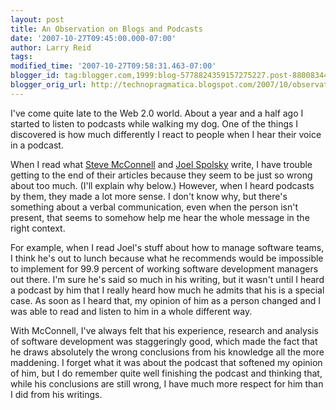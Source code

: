 ```yaml
---
layout: post
title: An Observation on Blogs and Podcasts
date: '2007-10-27T09:45:00.000-07:00'
author: Larry Reid
tags: 
modified_time: '2007-10-27T09:58:31.463-07:00'
blogger_id: tag:blogger.com,1999:blog-5778824359157275227.post-8800834425031247800
blogger_orig_url: http://technopragmatica.blogspot.com/2007/10/observation-on-blogs-and-podcasts.html
---
```


I've come quite late to the Web 2.0 world. About a year and a half ago I
started to listen to <span class="blsp-spelling-error"
id="SPELLING_ERROR_0">podcasts</span> while walking my dog. One of the
things I discovered is how much differently I react to people when I
hear their voice in a podcast.  
  
When I read what [Steve McConnell][1] and [Joel <span
class="blsp-spelling-error" id="SPELLING_ERROR_1">Spolsky</span>][2]
write, I have trouble getting to the end of their articles because they
seem to be just so wrong about too much. (I'll explain why below.)
However, when I heard <span class="blsp-spelling-error"
id="SPELLING_ERROR_2">podcasts</span> by them, they made a lot more
sense. I don't know why, but there's something about a verbal
communication, even when the person isn't present, that seems to somehow
help me hear the whole message in the right context.  
  
For example, when I read Joel's stuff about how to manage software
teams, I think he's out to lunch because what he recommends would be
impossible to implement for 99.9 percent of working software development
managers out there. I'm sure he's said so much in his writing, but it
wasn't until I heard a podcast by him that I really heard how much he
admits that his is a special case. As soon as I heard that, my opinion
of him as a person changed and I was able to read and listen to him in a
whole different way.  
  
With McConnell, I've always felt that his experience, research and
analysis of software development was staggeringly good, which made the
fact that he draws absolutely the wrong conclusions from his knowledge
all the more maddening. I forget what it was about the podcast that
softened my opinion of him, but I do remember quite well finishing the
podcast and thinking that, while his conclusions are still wrong, I have
much more respect for him than I did from his writings.



[1]: http://stevemcconnell.com/
[2]: http://www.joelonsoftware.com/
